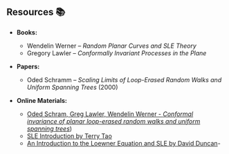 ## Resources 📚

- **Books:**
  - Wendelin Werner – *Random Planar Curves and SLE Theory*
  - Gregory Lawler – *Conformally Invariant Processes in the Plane*
  
- **Papers:**
  - Oded Schramm – *Scaling Limits of Loop-Erased Random Walks and Uniform Spanning Trees* (2000)

- **Online Materials:**
  - [Oded Schram, Greg Lawler, Wendelin Werner - *Conformal invariance of planar loop-erased
random walks and uniform spanning trees*](https://arxiv.org/pdf/math/0112234))
  - [SLE Introduction by Terry Tao](https://terrytao.wordpress.com/2007/03/15/guest-post-by-scott-sheffield-introduction-to-sle/)
  - [An Introduction to the Loewner Equation and SLE by David Duncan](https://users.math.msu.edu/users/duncan42/SLEIntro.pdf)-
